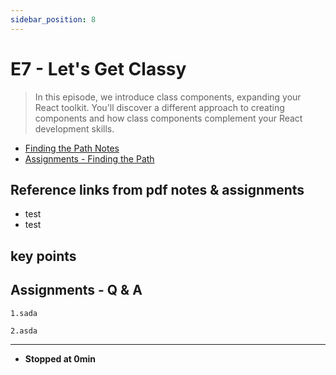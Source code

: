 ```yaml
---
sidebar_position: 8
---
```


# E7 - Let's Get Classy

> In this episode, we introduce class components, expanding your React toolkit. You'll discover a different approach to creating components and how class components complement your React development skills.

- [Finding the Path Notes](https://github.com/pravn27/reactjs-tech-doc/blob/master/docs/reactjs-course-tutorials/namaste-reactjs-course/readerDoc/E7-Finding-the-Path/E7-Finding-the-Path.pdf)
- [Assignments - Finding the Path](https://github.com/pravn27/reactjs-tech-doc/blob/master/docs/reactjs-course-tutorials/namaste-reactjs-course/readerDoc/E7-Finding-the-Path/Assignments-FindingThePath.pdf)

## Reference links from pdf notes & assignments

- test
- test

## key points

## Assignments - Q & A

    1.sada

    2.asda

---

- **Stopped at 0min**
